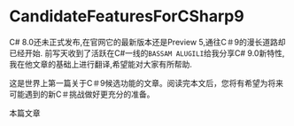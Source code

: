 # CandidateFeaturesForCSharp9

C# 8.0还未正式发布,在官网它的最新版本还是Preview 5,通往C＃9的漫长道路却已经开始.
前写天收到了活跃在C#一线的`BASSAM ALUGILI`给我分享C# 9.0新特性,我在他文章的基础上进行翻译,希望能对大家有所帮助.


这是世界上第一篇关于C＃9候选功能的文章。阅读完本文后，您将有希望为将来可能遇到的新C＃挑战做好更充分的准备。

本篇文章
